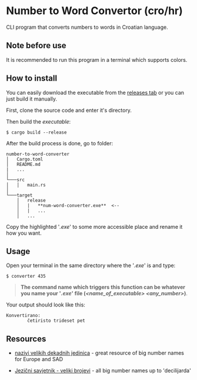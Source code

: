 # Number to Word Convertor (cro/hr)

CLI program that converts numbers to words in Croatian language.

## Note before use

It is recommended to run this program in a terminal which supports colors.

## How to install

You can easily download the executable from the [releases tab](https://github.com/Blatko1/num-word-conv/releases/) or you can just build it manually.

First, clone the source code and enter it's directory.

Then build the *executable*:

```console
$ cargo build --release
```

After the build process is done, go to folder:

```console
number-to-word-converter
│   Cargo.toml
│   README.md
|   ...
│
└───src
│   │   main.rs
│   
└───target
    │   release
    │   |   **num-word-converter.exe**  <--
    │   |   ...
    │   ...
```

Copy the highlighted '*.exe*' to some more accessible place and rename it how you want.

## Usage

Open your terminal in the same directory where the '*.exe*' is and type:

```console
$ converter 435
```

> **The command name which triggers this function can be whatever you name your '*.exe*' file (*\<name_of_executable> \<any_number>*)**.

Your output should look like this:

```console
Konvertirano:
        četiristo trideset pet
```

## Resources

- [nazivi velikih dekadnih jedinica](https://vdocuments.mx/nazivi-velikih-dekadnih-jedinica.html?page=7) - great resource of big number names for Europe and SAD

- [Jezični savjetnik - veliki brojevi](https://blog.dnevnik.hr/stitch/2006/03/1620772080/veliki-brojevi.html?page=blog&id=1620772080&subdomain=stitch) - all big number names up to 'decilijarda'